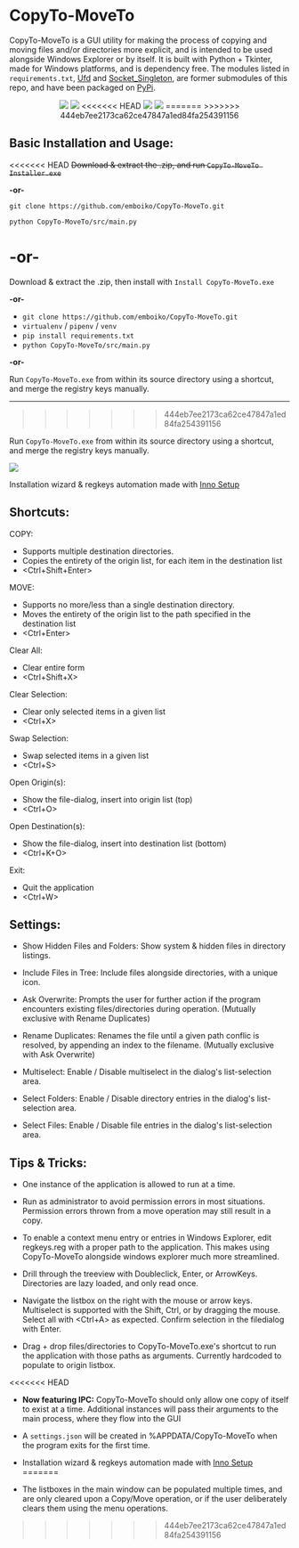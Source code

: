 # CopyTo-MoveTo

CopyTo-MoveTo is a GUI utility for making the process of copying and moving files and/or directories more explicit, and is intended to be used alongside Windows Explorer or by itself. It is built with Python + Tkinter, made for Windows platforms, and is dependency free. The modules listed in `requirements.txt`, [Ufd](https://pypi.org/project/Ufd/) and [Socket_Singleton](https://pypi.org/project/Socket-Singleton/), are former submodules of this repo, and have been packaged on [PyPi](https://pypi.org/). 

<p align="center">
    <img src="https://i.imgur.com/7oTlfM6.png">
	<img src="https://i.imgur.com/VRKKDms.png">
<<<<<<< HEAD
	<img src="https://i.imgur.com/7oTlfM6.png">
    <img src="https://i.imgur.com/wLcGVgL.png">
=======
>>>>>>> 444eb7ee2173ca62ce47847a1ed84fa254391156
</p>

## Basic Installation and Usage:

<<<<<<< HEAD
~~Download & extract the .zip, and run `CopyTo-MoveTo Installer.exe`~~


**-or-**

`git clone https://github.com/emboiko/CopyTo-MoveTo.git`

`python CopyTo-MoveTo/src/main.py`

**-or-**
=======
Download & extract the .zip, then install with `Install CopyTo-MoveTo.exe`

**-or-**

- `git clone https://github.com/emboiko/CopyTo-MoveTo.git`
- `virtualenv` / `pipenv` / `venv` 
- `pip install requirements.txt`
- `python CopyTo-MoveTo/src/main.py`

**-or-**

Run `CopyTo-MoveTo.exe` from within its source directory using a shortcut, and merge the registry keys manually.

---
>>>>>>> 444eb7ee2173ca62ce47847a1ed84fa254391156

Run `CopyTo-MoveTo.exe` from within its source directory using a shortcut, and merge the registry keys manually.

<img src="https://i.imgur.com/wLcGVgL.png">

Installation wizard & regkeys automation made with [Inno Setup](https://jrsoftware.org/isinfo.php)

Shortcuts:
----------

COPY:
- Supports multiple destination directories. 
- Copies the entirety of the origin list, for each item in the destination list
- <Ctrl+Shift+Enter>

MOVE:
- Supports no more/less than a single destination directory. 
- Moves the entirety of the origin list to the path specified in the destination list
- <Ctrl+Enter>

Clear All: 
- Clear entire form
- <Ctrl+Shift+X>

Clear Selection:
- Clear only selected items in a given list
- <Ctrl+X>

Swap Selection:
- Swap selected items in a given list
- <Ctrl+S>

Open Origin(s):
- Show the file-dialog, insert into origin list (top)
- <Ctrl+O>

Open Destination(s):
- Show the file-dialog, insert into destination list (bottom)
- <Ctrl+K+O>

Exit:
- Quit the application
- <Ctrl+W>

Settings:
---------

- Show Hidden Files and Folders:
Show system & hidden files in directory listings.

- Include Files in Tree:
Include files alongside directories, with a unique icon.

- Ask Overwrite:
Prompts the user for further action if the program encounters existing files/directories during operation. (Mutually exclusive with Rename Duplicates)

- Rename Duplicates:
Renames the file until a given path conflic is resolved, by appending an index to the filename. (Mutually exclusive with Ask Overwrite)

- Multiselect:
Enable / Disable multiselect in the dialog's list-selection area. 

- Select Folders:
Enable / Disable directory entries in the dialog's list-selection area.

- Select Files:
Enable / Disable file entries in the dialog's list-selection area.

Tips & Tricks:
--------------

- One instance of the application is allowed to run at a time.

- Run as administrator to avoid permission errors in most situations. Permission errors thrown from a move operation may still result in a copy.

- To enable a context menu entry or entries in Windows Explorer, edit regkeys.reg with a proper path to the application. This makes using CopyTo-MoveTo alongside windows explorer much more streamlined.

- Drill through the treeview with Doubleclick, Enter, or ArrowKeys. Directories are lazy loaded, and only read once.

- Navigate the listbox on the right with the mouse or arrow keys. Multiselect is supported with the Shift, Ctrl, or by dragging the mouse. Select all with <Ctrl+A> as expected. Confirm selection in the filedialog with Enter. 

- Drag + drop files/directories to CopyTo-MoveTo.exe's shortcut to run the application with those paths as arguments. Currently hardcoded to populate to origin listbox.

<<<<<<< HEAD
- **Now featuring IPC:** CopyTo-MoveTo should only allow one copy of itself to exist at a time. Additional instances will pass their arguments to the main process, where they flow into the GUI

- A `settings.json` will be created in %APPDATA/CopyTo-MoveTo when the program exits for the first time. 

- Installation wizard & regkeys automation made with [Inno Setup](https://jrsoftware.org/isinfo.php)
=======
- The listboxes in the main window can be populated multiple times, and are only cleared upon a Copy/Move operation, or if the user deliberately clears them using the menu operations.
>>>>>>> 444eb7ee2173ca62ce47847a1ed84fa254391156
